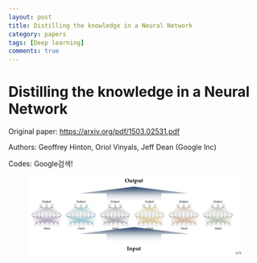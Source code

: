 ```yaml
---
layout: post
title: Distilling the knowledge in a Neural Network
category: papers
tags: [Deep learning]
comments: true
---
```


# Distilling the knowledge in a Neural Network

Original paper: https://arxiv.org/pdf/1503.02531.pdf

Authors: Geoffrey Hinton, Oriol Vinyals, Jeff Dean (Google Inc)

Codes: Google검색!

<center>
<figure>
<img src="/assets/post_img/papers/2019-04-01-distilling_knowledge/fig1.jpg" alt="views">
<figcaption></figcaption>
</figure>
</center>
